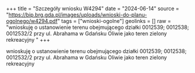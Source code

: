 +++
title = "Szczegóły wniosku W4294"
date = "2024-06-14"
source = "https://bip.brg.gda.pl/images/uploads/wnioski-do-planu-ogolnego/w4294.pdf"
tags = ["wnioski-ogolne"]
geolinks = []
raw = "wnioskuję o ustanowienie terenu obejmującego działki 0012539; 0012538; 0012532/2 przy ul. Abrahama w Gdańsku Oliwie jako teren zielony rekreacyjny "
+++

wnioskuję o ustanowienie terenu obejmującego działki 0012539; 0012538;
0012532/2 przy ul. Abrahama w Gdańsku Oliwie jako teren zielony rekreacyjny



